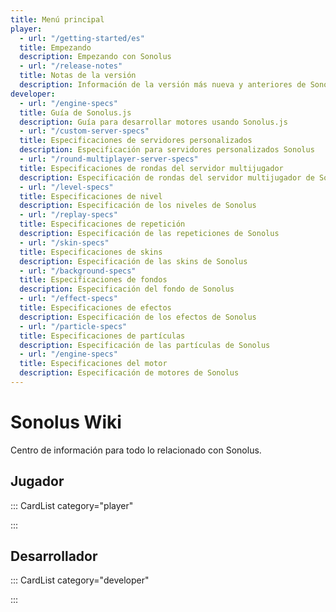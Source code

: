 ```yaml
---
title: Menú principal
player:
  - url: "/getting-started/es"
  title: Empezando
  description: Empezando con Sonolus
  - url: "/release-notes"
  title: Notas de la versión
  description: Información de la versión más nueva y anteriores de Sonolus
developer:
  - url: "/engine-specs"
  title: Guía de Sonolus.js
  description: Guía para desarrollar motores usando Sonolus.js
  - url: "/custom-server-specs"
  title: Especificaciones de servidores personalizados
  description: Especificación para servidores personalizados Sonolus
  - url: "/round-multiplayer-server-specs"
  title: Especificaciones de rondas del servidor multijugador
  description: Especificación de rondas del servidor multijugador de Sonolus
  - url: "/level-specs"
  title: Especificaciones de nivel
  description: Especificación de los niveles de Sonolus
  - url: "/replay-specs"
  title: Especificaciones de repetición
  description: Especificación de las repeticiones de Sonolus
  - url: "/skin-specs"
  title: Especificaciones de skins
  description: Especificación de las skins de Sonolus
  - url: "/background-specs"
  title: Especificaciones de fondos
  description: Especificación del fondo de Sonolus
  - url: "/effect-specs"
  title: Especificaciones de efectos
  description: Especificación de los efectos de Sonolus
  - url: "/particle-specs"
  title: Especificaciones de partículas
  description: Especificación de las partículas de Sonolus
  - url: "/engine-specs"
  title: Especificaciones del motor
  description: Especificación de motores de Sonolus
---
```


# Sonolus Wiki

Centro de información para todo lo relacionado con Sonolus.

## Jugador

::: CardList category="player"

:::

## Desarrollador

::: CardList category="developer"

:::
